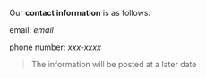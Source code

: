 Our **contact information** is as follows:

email: _email_

phone number: _xxx-xxxx_

> The information will be posted at a later date